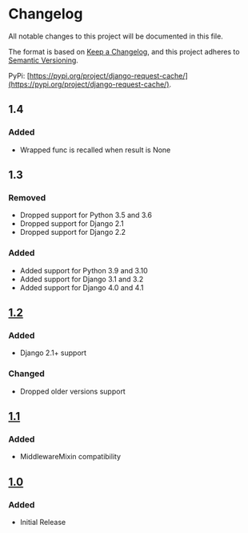 # Changelog
All notable changes to this project will be documented in this file.

The format is based on [Keep a Changelog](https://keepachangelog.com/en/1.0.0/),
and this project adheres to [Semantic Versioning](https://semver.org/spec/v2.0.0.html).

PyPi: [https://pypi.org/project/django-request-cache/](https://pypi.org/project/django-request-cache/).

## 1.4
### Added
- Wrapped func is recalled when result is None

## 1.3
### Removed
- Dropped support for Python 3.5 and 3.6
- Dropped support for Django 2.1
- Dropped support for Django 2.2
### Added
- Added support for Python 3.9 and 3.10
- Added support for Django 3.1 and 3.2
- Added support for Django 4.0 and 4.1

## [1.2](https://pypi.org/project/django-request-cache/1.2/)
### Added
- Django 2.1+ support
### Changed
- Dropped older versions support

## [1.1](https://pypi.org/project/django-request-cache/1.1/)
### Added
- MiddlewareMixin compatibility

## [1.0](https://pypi.org/project/django-request-cache/1.0/)
### Added
- Initial Release
